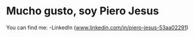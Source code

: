 # Mucho gusto, soy Piero Jesus 

You can find me:
-LinkedIn (www.linkedin.com/in/piero-jesus-53aa02291)
